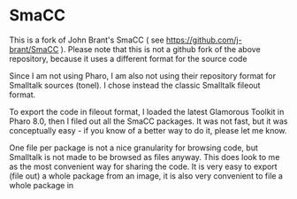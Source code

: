 # SmaCC
This is a fork of John Brant's SmaCC ( see https://github.com/j-brant/SmaCC ).
Please note that this is not a github fork of the above repository, because it uses a different format for the source code

Since I am not using Pharo, I am also not using their repository format for Smalltalk sources (tonel).
I chose instead the classic Smalltalk fileout format. 

To export the code in fileout format, I loaded the latest Glamorous Toolkit in Pharo 8.0, then I filed out all the SmaCC packages.
It was not fast, but it was conceptually easy - if you know of a better way to do it, please let me know.

One file per package is not a nice granularity for browsing code, but Smalltalk is not made to be browsed as files anyway.
This does look to me as the most convenient way for sharing the code.
It is very easy to export (file out) a whole package from an image, it is also very convenient to file a whole package in

